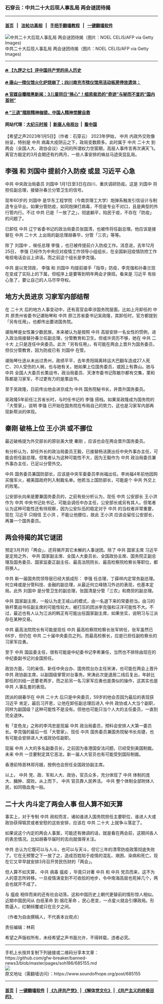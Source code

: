 ### 石穿云：中共二十大后现人事乱局 两会谜团待揭
------------------------

#### [首页](https://github.com/gfw-breaker/banned-news3/blob/master/README.md) &nbsp;&nbsp;|&nbsp;&nbsp; [法轮功真相](https://github.com/begood0513/basic/blob/master/README.md)  &nbsp;&nbsp;|&nbsp;&nbsp; [手把手翻墙教程](https://github.com/gfw-breaker/guides/wiki)  &nbsp;&nbsp;|&nbsp;&nbsp; [一键翻墙软件](https://github.com/gfw-breaker/nogfw/blob/master/README.md)  



<div><img alt="中共二十大后现人事乱局 两会谜团待揭（图片：NOEL CELIS/AFP via Getty Images)" src="https://img.soundofhope.org/2023-01/gettyimages-1243929383-594x594-1672914708163.jpg"/>
<br/><figcaption class="caption">
 中共二十大后现人事乱局 两会谜团待揭（图片：NOEL CELIS/AFP via Getty Images)
</figcaption></div><hr/>

#### [ 🔥  【九評之七】评中国共产党的杀人历史](http://45.63.98.24:10000/videos/res1/news/../../res/jiuping/index.html?202301070340)

#### [ 🔥  唐山一殡仪馆火化炉烧崩了；四川南充市殡仪馆用活动板房停放遗体；](http://45.63.98.24:10000/videos/res1/news/../../res1/corona/index.html?202301070340)

#### [ 🔥  官媒自曝暗黑新闻：3儿童同日“换心”！细思极恐的“奇迹”与秘而不宣的“国内首创”](http://45.63.98.24:10000/videos/res1/news/../../res/Organs/index.html?202301070340)

#### [ 🔥  “三退”摆脱精神枷锁，中国人精神觉醒自救](http://45.63.98.24:10000/videos/res1/news/../../res1/tui/index.html?202301070340)

#### 网站代理：[大纪元时报](http://45.63.98.24:85/gb/?202301070340) &nbsp;|&nbsp; [新唐人电视台](http://45.63.98.24:8808/gb/?202301070340) &nbsp;|&nbsp; [看中国](http://45.63.98.24:8300/?202301070340)

<div><div class="Content__Wrapper sc-1bvya0-0 elmmKw article_body" itemprop="articleBody">
 <div id="post_place_1">
 </div>
 <p class="meta-top">
  <span class="meta">
   【希望之声2023年1月5日】（作者：石穿云）
  </span>
  2023年伊始，
  <ok href="/term/1059">
   中共
  </ok>
  内政外交败像纷呈，特别是
  <ok href="/term/1059">
   中共
  </ok>
  病毒大疫阴云之下，政局变数颇多。此时属于
  <ok href="/term/1059">
   中共
  </ok>
  <ok href="/term/294559">
   二十大
  </ok>
  到两会（全国人大、政协会议）之间的所谓权力空窗期，高层人事传言再次满天飞。离官方敲定的3月会期还有约两月，一些人事安排的蛛丝马迹突显乱局。
 </p>
 <h2>
  <strong>
   <ok href="/term/14244">
    李强
   </ok>
   和
   <ok href="/term/20264">
    刘国中
   </ok>
   提前介入防疫 或显
   <ok href="/term/1063">
    习近平
   </ok>
   心急
  </strong>
 </h2>
 <p>
  <ok href="/term/1059">
   中共
  </ok>
  中央政治局委员
  <ok href="/term/20264">
   刘国中
  </ok>
  1月1日至3日在四川、重庆调研防疫。这是
  <ok href="/term/20264">
   刘国中
  </ok>
  将担任副总理，接替孙春兰分管卫生的信号。
 </p>
 <p>
  现年60岁的
  <ok href="/term/20264">
   刘国中
  </ok>
  是华东工程学院（今南京理工大学）炮弹系触发引信设计与制造专业毕业。如果分管防疫，如同炮弹打病毒，不但是专业不对口，且是典型的外行管内行。不过
  <ok href="/term/1059">
   中共
  </ok>
  已是「一放了之」，彻底躺平，陷民于疫，不存在「防疫」的问题了。
 </p>
 <p>
  已卸任
  <ok href="/term/1059">
   中共
  </ok>
  辽宁省委书记的政治局委员张国清，也被传将任副总理。他应该是接替在
  <ok href="/term/1059">
   中共
  </ok>
  <ok href="/term/294559">
   二十大
  </ok>
  上出局的副总理胡春华，分管「三农」等等。
 </p>
 <p>
  除了
  <ok href="/term/20264">
   刘国中
  </ok>
  ，候任总理
  <ok href="/term/14244">
   李强
  </ok>
  ，也已被传提前介入防疫工作。消息说，去年12月25日，
  <ok href="/term/14244">
   李强
  </ok>
  已经作为中央应对疫情工作领导小组组长，在全国新冠疫情防控工作电视电话会议上讲话。而之前这个组长是李克强。
 </p>
 <p>
  <ok href="/term/1059">
   中共
  </ok>
  是以党领政，
  <ok href="/term/14244">
   李强
  </ok>
  和
  <ok href="/term/20264">
   刘国中
  </ok>
  均提前接手「指导」防疫，李克强和孙春兰现在变成了实际上的下属，但程序上是要等到明年两会才换班。看来是
  <ok href="/term/1063">
   习近平
  </ok>
  有些心急了，要让自己的人马尽早夺权。
 </p>
 <h2>
  <strong>
   地方大员进京 习家军内部结帮
  </strong>
 </h2>
 <p>
  在
  <ok href="/term/294559">
   二十大
  </ok>
  后的地方人事变动中，还有高官会牵涉国务院层面。比如上月卸任的
  <ok href="/term/1059">
   中共
  </ok>
  原贵州省委书记谌贻琴和
  <ok href="/term/1059">
   中共
  </ok>
  原江苏省委书记吴政隆，其卸任时，官方都提到「另有任用」，也都传出要进国务院。
 </p>
 <p>
  谌贻琴是女性兼少数民族，本来被认为是按照
  <ok href="/term/1059">
   中共
  </ok>
  高层安排一名女性的惯例，进入政治局接替孙春兰任副总理，分管教育和卫生。但或许资历不够，她在
  <ok href="/term/1059">
   中共
  </ok>
  <ok href="/term/294559">
   二十大
  </ok>
  上只是连任中央委员。此次「另有任用」，有可能在两会上晋升为国务委员，但仅分管教育，因为防疫已有
  <ok href="/term/20264">
   刘国中
  </ok>
  在管。
 </p>
 <p>
  谌贻琴仕途从未出过贵州，政绩平平，去年贵阳隔离转运大巴翻车造成27人死亡、20人受伤的人祸，也与她有关。她如果上位国务委员，或因上有靠山。她与
  <ok href="/term/1059">
   中共
  </ok>
  全国人大委员长栗战书，政治局委员、天津市委书记陈敏尔都有交集，栗和陈都是习家军，不过更有力的是栗战书。
 </p>
 <p>
  至于吴政隆，日前传出他会进京成为
  <ok href="/term/1059">
   中共
  </ok>
  国务院秘书长，并晋升国务委员。
 </p>
 <p>
  吴政隆5年前任江苏省长时，与时任书记的
  <ok href="/term/14244">
   李强
  </ok>
  搭档。如果吴政隆成为国务院的「大管家」，说明
  <ok href="/term/14244">
   李强
  </ok>
  已开始在国务院在布局自己的势力，这也是习家军内部再现新帮派的体现。
 </p>
 <h2>
  <strong>
   <ok href="/term/520079">
    秦刚
   </ok>
   破格上位
   <ok href="/term/21992">
    王小洪
   </ok>
   或不挪位
  </strong>
 </h2>
 <p>
  最近破格提为外交部长的原驻美大使
  <ok href="/term/520079">
   秦刚
  </ok>
  ，应该也会在两会晋升国务委员。
 </p>
 <p>
  有分析认为，卸任外长的政治局委员王毅，已接替杨洁篪出任中央外事办主任，可能会担任副总理。但笔者认为这种可能性不大，因为王毅作为
  <ok href="/term/1059">
   中共
  </ok>
  政治局委员兼外事办主任，已足以分管外交。
 </p>
 <p>
  <ok href="/term/1059">
   中共
  </ok>
  国务委员兼国防部长，应该是中央军委委员李尚福出任。李尚福4年前他因购买俄军火，被美国政府列入制裁名单。他若当上国防部长，可能是个
  <ok href="/term/1059">
   中共
  </ok>
  外交上的败笔。
 </p>
 <p>
  公安部长向来是要兼国务委员的，之前有些分析认为，现任
  <ok href="/term/1059">
   中共
  </ok>
  公安部长
  <ok href="/term/21992">
   王小洪
  </ok>
  作为
  <ok href="/term/1059">
   中共
  </ok>
  中央书记处书记，可能会调任中办主任，公安部长或另有其人。但笔者认为这种可能性还有待观察，因为公安队伍的稳定对于
  <ok href="/term/1059">
   中共
  </ok>
  的当权者非常重要，现在
  <ok href="/term/1063">
   习近平
  </ok>
  只相信
  <ok href="/term/21992">
   王小洪
  </ok>
  ，不能让他挪位，故此
  <ok href="/term/21992">
   王小洪
  </ok>
  应该会留任公安部长，再兼一个国务委员。
 </p>
 <h2>
  <strong>
   两会待揭的其它谜团
  </strong>
 </h2>
 <p>
  预定3月开的「两会」，还将揭开其它未解的人事谜团。除了
  <ok href="/term/1059">
   中共
  </ok>
  国家主席
  <ok href="/term/1063">
   习近平
  </ok>
  是定局之外，
  <ok href="/term/1059">
   中共
  </ok>
  国家副主席、全国人大委员长、全国政协主席、国务院正副总理及国务委员、国家监委正副主任、最高法院院长、最高检察院检察长等职位，都将换人。
 </p>
 <p>
  <ok href="/term/1059">
   中共
  </ok>
  新一届国务院领导层已经大抵成形：
  <ok href="/term/14244">
   李强
  </ok>
  任总理，丁薛祥内定常务副总理。何立峰或是分管科技、金融的副总理，从最近何立峰随习外访的表现，也基本定局。此外
  <ok href="/term/20264">
   刘国中
  </ok>
  是分管卫生的副总理，张国清是分管「三农」和商贸的副总理。
 </p>
 <p>
  <ok href="/term/1059">
   中共
  </ok>
  国家副主席，一般认为走王岐山的模式，由一名退下来的常委担当。由习的铁杆栗战书任副主席的可能性较大，被打压的团派李克强和汪洋可能性不大。不过，最近也有人认为江派的韩正有可能出任国家副主席，如果坐实，说明习与江派存在某种交易。
 </p>
 <p>
  <ok href="/term/1059">
   中共
  </ok>
  最高法院院长有可能是现任
  <ok href="/term/1059">
   中共
  </ok>
  最高检察院检察长张军转任，张军虽然已66岁，但仍在
  <ok href="/term/1059">
   中共
  </ok>
  二十届中央委员之列。而最高检察长，应是已担任副检察长的习家军应勇。
 </p>
 <p>
  至于
  <ok href="/term/1059">
   中共
  </ok>
  国监委主任，很有可能是中纪委书记李希兼任，当然也不排除由现在的中纪委副书记刘金国担任。
 </p>
 <p>
  政协方面，习的亲信、新任中央台办、国务院台办主任宋涛，也可能在两会上晋升
  <ok href="/term/1059">
   中共
  </ok>
  政协副主席，以副国级掌管对台事务。宋涛此次是退居二线后复出，年龄比卸任的刘结一还要老两岁，而之前另一名习家军应勇也是类似的操作，这其实也是
  <ok href="/term/1059">
   中共
  </ok>
  人事乱套的表现。
 </p>
 <p>
  团派的胡春华在
  <ok href="/term/1059">
   中共
  </ok>
  <ok href="/term/294559">
   二十大
  </ok>
  后只是中央委员，59岁的他会否因为最后的表现获
  <ok href="/term/1063">
   习近平
  </ok>
  肯定，最后习开恩，让他在卸任副总理后进入
  <ok href="/term/1059">
   中共
  </ok>
  政协或人大当个副职，同样为副国级？这种可能性不是没有。但他也可能只当个人大的主任委员，一直到完全退休。
 </p>
 <p>
  有「变色龙」之称的李鸿忠是现届
  <ok href="/term/1059">
   中共
  </ok>
  政治局委员，预料会安排人大第一委员长。李克强的最后一任「大管家」、现任
  <ok href="/term/1059">
   中共
  </ok>
  国务委员兼国务院秘书长肖捷，也有可能会安排进人大或政协任副职。
 </p>
 <p>
  现届
  <ok href="/term/1059">
   中共
  </ok>
  人大的多名副委员长，之前因为香港国安法问题，已经受到美国制裁。未来
  <ok href="/term/1059">
   中共
  </ok>
  一旦要制定其它恶法，新一届人大官员也有可能受到国际制裁。
 </p>
 <p>
  香港前特首林郑月娥，按例也会担任全国政协副主席。
 </p>
 <p>
  以上，
  <ok href="/term/1059">
   中共
  </ok>
  党、政、军和人大、政协，官员众多，充分体现了
  <ok href="/term/1059">
   中共
  </ok>
  体制的庞大、臃肿、腐败。从上而下，
  <ok href="/term/1059">
   中共
  </ok>
  官员靠人民养活。
  <ok href="/term/1059">
   中共
  </ok>
  整个体制全部附体人民，如同吸血鬼一般。
 </p>
 <h2>
  <strong>
   <ok href="/term/294559">
    二十大
   </ok>
   内斗定了两会人事 但人算不如天算
  </strong>
 </h2>
 <p>
  事实上，对于专制
  <ok href="/term/1059">
   中共
  </ok>
  政权而言，诸如谁进入国务院担任主要职位，谁进人大或政协获得犒赏或者安慰的这些安排，应该在
  <ok href="/term/1059">
   中共
  </ok>
  <ok href="/term/294559">
   二十大
  </ok>
  上就争斗落定了。
 </p>
 <p>
  如果说这个内定的两会人事案，可能还有微调的话，就是看在两会前，这期间各人的表忠情况。比如胡春华届时的去向就值得关注。
 </p>
 <p>
  <ok href="/term/1059">
   中共
  </ok>
  总认为它既可以与人斗，也可以与天斗，但它三年的清零防疫政策彻底失败了。它在无预警之下一放了之，造成百姓陷于疫情的混乱、艰困、染病和死亡。现在它又早早就安排3月召开劳民伤财的「两会」。
 </p>
 <p>
  但人算不如天算，
  <ok href="/term/1059">
   中共
  </ok>
  病毒
  <ok href="/term/51127">
   瘟疫
  </ok>
  ，毕竟只对著
  <ok href="/term/1059">
   中共
  </ok>
  和
  <ok href="/term/1059">
   中共
  </ok>
  党员而来，这不为人的意志所转移。一旦疫情演变到不可收拾的地步，令中南海高层也死掉几个，两会也就开不成了。
 </p>
 <p>
  与
  <ok href="/term/51127">
   瘟疫
  </ok>
  相伴而来的还有社会动荡，这和中国历史上朝代更替前的情形惊人相似。近期中国民间从
  <ok href="/term/812436">
   白纸革命
  </ok>
  到
  <ok href="/term/824061">
   烟花革命
  </ok>
  ，民心思变，一点星火就会引爆政局。形势逼人，红朝倾覆或只在旦夕之间。
 </p>
 <p>
  （作者为自由撰稿人，不代表本台观点）
 </p>
 <p class="meta-btm">
  责任编辑：林莉
 </p>
 <p class="meta-btm">
  希望之声版权所有，未经希望之声书面允许，不得转载，违者必究。
 </p>
</div>
</div>
<hr/>
手机上长按并复制下列链接或二维码分享本文章：<br/>
https://github.com/gfw-breaker/banned-news3/blob/master/pages/soh186/685155.md <br/>
<a href='https://github.com/gfw-breaker/banned-news3/blob/master/pages/soh186/685155.md'><img src='https://github.com/gfw-breaker/banned-news3/blob/master/pages/soh186/685155.md.png'/></a> <br/>
原文地址（需翻墙访问）：https://www.soundofhope.org/post/685155


------------------------
#### [首页](https://github.com/gfw-breaker/banned-news3/blob/master/README.md) &nbsp;|&nbsp; [一键翻墙软件](https://github.com/gfw-breaker/nogfw/blob/master/README.md) &nbsp;| [《九评共产党》](https://github.com/gfw-breaker/9ping.md/blob/master/README.md#九评之一评共产党是什么) | [《解体党文化》](https://github.com/gfw-breaker/jtdwh.md/blob/master/README.md) | [《共产主义的终极目的》](https://github.com/gfw-breaker/gczydzjmd.md/blob/master/README.md)


<img src='http://gfw-breaker.win/banned-news3/pages/soh186/685155.md' width='0px' height='0px'/>